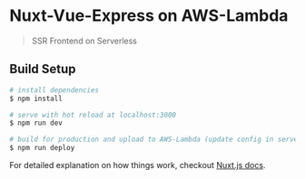 # Nuxt-Vue-Express on AWS-Lambda

> SSR Frontend on Serverless

## Build Setup

``` bash
# install dependencies
$ npm install

# serve with hot reload at localhost:3000
$ npm run dev

# build for production and upload to AWS-Lambda (update config in serverless.yml first!)
$ npm run deploy
```

For detailed explanation on how things work, checkout [Nuxt.js docs](https://nuxtjs.org).

